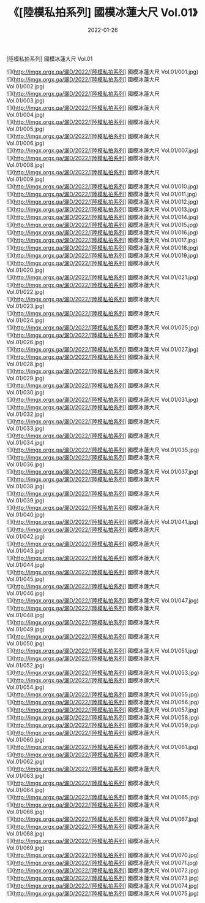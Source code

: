 ﻿---
layout: post
title:  《[陸模私拍系列] 國模冰蓮大尺 Vol.01》
date:   2022-01-26
img: http://imgx.orgx.ga/漏D/2022/[陸模私拍系列] 國模冰蓮大尺 Vol.01/000.jpg
categories: [美女, 清纯, 唯美]
---

[陸模私拍系列] 國模冰蓮大尺 Vol.01

  ![](http://imgx.orgx.ga/漏D/2022/[陸模私拍系列] 國模冰蓮大尺 Vol.01/001.jpg) <br> ![](http://imgx.orgx.ga/漏D/2022/[陸模私拍系列] 國模冰蓮大尺 Vol.01/002.jpg) <br> ![](http://imgx.orgx.ga/漏D/2022/[陸模私拍系列] 國模冰蓮大尺 Vol.01/003.jpg) <br> ![](http://imgx.orgx.ga/漏D/2022/[陸模私拍系列] 國模冰蓮大尺 Vol.01/004.jpg) <br> ![](http://imgx.orgx.ga/漏D/2022/[陸模私拍系列] 國模冰蓮大尺 Vol.01/005.jpg) <br> ![](http://imgx.orgx.ga/漏D/2022/[陸模私拍系列] 國模冰蓮大尺 Vol.01/006.jpg) <br> ![](http://imgx.orgx.ga/漏D/2022/[陸模私拍系列] 國模冰蓮大尺 Vol.01/007.jpg) <br> ![](http://imgx.orgx.ga/漏D/2022/[陸模私拍系列] 國模冰蓮大尺 Vol.01/008.jpg) <br> ![](http://imgx.orgx.ga/漏D/2022/[陸模私拍系列] 國模冰蓮大尺 Vol.01/009.jpg) <br> ![](http://imgx.orgx.ga/漏D/2022/[陸模私拍系列] 國模冰蓮大尺 Vol.01/010.jpg) <br> ![](http://imgx.orgx.ga/漏D/2022/[陸模私拍系列] 國模冰蓮大尺 Vol.01/011.jpg) <br> ![](http://imgx.orgx.ga/漏D/2022/[陸模私拍系列] 國模冰蓮大尺 Vol.01/012.jpg) <br> ![](http://imgx.orgx.ga/漏D/2022/[陸模私拍系列] 國模冰蓮大尺 Vol.01/013.jpg) <br> ![](http://imgx.orgx.ga/漏D/2022/[陸模私拍系列] 國模冰蓮大尺 Vol.01/014.jpg) <br> ![](http://imgx.orgx.ga/漏D/2022/[陸模私拍系列] 國模冰蓮大尺 Vol.01/015.jpg) <br> ![](http://imgx.orgx.ga/漏D/2022/[陸模私拍系列] 國模冰蓮大尺 Vol.01/016.jpg) <br> ![](http://imgx.orgx.ga/漏D/2022/[陸模私拍系列] 國模冰蓮大尺 Vol.01/017.jpg) <br> ![](http://imgx.orgx.ga/漏D/2022/[陸模私拍系列] 國模冰蓮大尺 Vol.01/018.jpg) <br> ![](http://imgx.orgx.ga/漏D/2022/[陸模私拍系列] 國模冰蓮大尺 Vol.01/019.jpg) <br> ![](http://imgx.orgx.ga/漏D/2022/[陸模私拍系列] 國模冰蓮大尺 Vol.01/020.jpg) <br> ![](http://imgx.orgx.ga/漏D/2022/[陸模私拍系列] 國模冰蓮大尺 Vol.01/021.jpg) <br> ![](http://imgx.orgx.ga/漏D/2022/[陸模私拍系列] 國模冰蓮大尺 Vol.01/022.jpg) <br> ![](http://imgx.orgx.ga/漏D/2022/[陸模私拍系列] 國模冰蓮大尺 Vol.01/023.jpg) <br> ![](http://imgx.orgx.ga/漏D/2022/[陸模私拍系列] 國模冰蓮大尺 Vol.01/024.jpg) <br> ![](http://imgx.orgx.ga/漏D/2022/[陸模私拍系列] 國模冰蓮大尺 Vol.01/025.jpg) <br> ![](http://imgx.orgx.ga/漏D/2022/[陸模私拍系列] 國模冰蓮大尺 Vol.01/026.jpg) <br> ![](http://imgx.orgx.ga/漏D/2022/[陸模私拍系列] 國模冰蓮大尺 Vol.01/027.jpg) <br> ![](http://imgx.orgx.ga/漏D/2022/[陸模私拍系列] 國模冰蓮大尺 Vol.01/028.jpg) <br> ![](http://imgx.orgx.ga/漏D/2022/[陸模私拍系列] 國模冰蓮大尺 Vol.01/029.jpg) <br> ![](http://imgx.orgx.ga/漏D/2022/[陸模私拍系列] 國模冰蓮大尺 Vol.01/030.jpg) <br> ![](http://imgx.orgx.ga/漏D/2022/[陸模私拍系列] 國模冰蓮大尺 Vol.01/031.jpg) <br> ![](http://imgx.orgx.ga/漏D/2022/[陸模私拍系列] 國模冰蓮大尺 Vol.01/032.jpg) <br> ![](http://imgx.orgx.ga/漏D/2022/[陸模私拍系列] 國模冰蓮大尺 Vol.01/033.jpg) <br> ![](http://imgx.orgx.ga/漏D/2022/[陸模私拍系列] 國模冰蓮大尺 Vol.01/034.jpg) <br> ![](http://imgx.orgx.ga/漏D/2022/[陸模私拍系列] 國模冰蓮大尺 Vol.01/035.jpg) <br> ![](http://imgx.orgx.ga/漏D/2022/[陸模私拍系列] 國模冰蓮大尺 Vol.01/036.jpg) <br> ![](http://imgx.orgx.ga/漏D/2022/[陸模私拍系列] 國模冰蓮大尺 Vol.01/037.jpg) <br> ![](http://imgx.orgx.ga/漏D/2022/[陸模私拍系列] 國模冰蓮大尺 Vol.01/038.jpg) <br> ![](http://imgx.orgx.ga/漏D/2022/[陸模私拍系列] 國模冰蓮大尺 Vol.01/039.jpg) <br> ![](http://imgx.orgx.ga/漏D/2022/[陸模私拍系列] 國模冰蓮大尺 Vol.01/040.jpg) <br> ![](http://imgx.orgx.ga/漏D/2022/[陸模私拍系列] 國模冰蓮大尺 Vol.01/041.jpg) <br> ![](http://imgx.orgx.ga/漏D/2022/[陸模私拍系列] 國模冰蓮大尺 Vol.01/042.jpg) <br> ![](http://imgx.orgx.ga/漏D/2022/[陸模私拍系列] 國模冰蓮大尺 Vol.01/043.jpg) <br> ![](http://imgx.orgx.ga/漏D/2022/[陸模私拍系列] 國模冰蓮大尺 Vol.01/044.jpg) <br> ![](http://imgx.orgx.ga/漏D/2022/[陸模私拍系列] 國模冰蓮大尺 Vol.01/045.jpg) <br> ![](http://imgx.orgx.ga/漏D/2022/[陸模私拍系列] 國模冰蓮大尺 Vol.01/046.jpg) <br> ![](http://imgx.orgx.ga/漏D/2022/[陸模私拍系列] 國模冰蓮大尺 Vol.01/047.jpg) <br> ![](http://imgx.orgx.ga/漏D/2022/[陸模私拍系列] 國模冰蓮大尺 Vol.01/048.jpg) <br> ![](http://imgx.orgx.ga/漏D/2022/[陸模私拍系列] 國模冰蓮大尺 Vol.01/049.jpg) <br> ![](http://imgx.orgx.ga/漏D/2022/[陸模私拍系列] 國模冰蓮大尺 Vol.01/050.jpg) <br> ![](http://imgx.orgx.ga/漏D/2022/[陸模私拍系列] 國模冰蓮大尺 Vol.01/051.jpg) <br> ![](http://imgx.orgx.ga/漏D/2022/[陸模私拍系列] 國模冰蓮大尺 Vol.01/052.jpg) <br> ![](http://imgx.orgx.ga/漏D/2022/[陸模私拍系列] 國模冰蓮大尺 Vol.01/053.jpg) <br> ![](http://imgx.orgx.ga/漏D/2022/[陸模私拍系列] 國模冰蓮大尺 Vol.01/054.jpg) <br> ![](http://imgx.orgx.ga/漏D/2022/[陸模私拍系列] 國模冰蓮大尺 Vol.01/055.jpg) <br> ![](http://imgx.orgx.ga/漏D/2022/[陸模私拍系列] 國模冰蓮大尺 Vol.01/056.jpg) <br> ![](http://imgx.orgx.ga/漏D/2022/[陸模私拍系列] 國模冰蓮大尺 Vol.01/057.jpg) <br> ![](http://imgx.orgx.ga/漏D/2022/[陸模私拍系列] 國模冰蓮大尺 Vol.01/058.jpg) <br> ![](http://imgx.orgx.ga/漏D/2022/[陸模私拍系列] 國模冰蓮大尺 Vol.01/059.jpg) <br> ![](http://imgx.orgx.ga/漏D/2022/[陸模私拍系列] 國模冰蓮大尺 Vol.01/060.jpg) <br> ![](http://imgx.orgx.ga/漏D/2022/[陸模私拍系列] 國模冰蓮大尺 Vol.01/061.jpg) <br> ![](http://imgx.orgx.ga/漏D/2022/[陸模私拍系列] 國模冰蓮大尺 Vol.01/062.jpg) <br> ![](http://imgx.orgx.ga/漏D/2022/[陸模私拍系列] 國模冰蓮大尺 Vol.01/063.jpg) <br> ![](http://imgx.orgx.ga/漏D/2022/[陸模私拍系列] 國模冰蓮大尺 Vol.01/064.jpg) <br> ![](http://imgx.orgx.ga/漏D/2022/[陸模私拍系列] 國模冰蓮大尺 Vol.01/065.jpg) <br> ![](http://imgx.orgx.ga/漏D/2022/[陸模私拍系列] 國模冰蓮大尺 Vol.01/066.jpg) <br> ![](http://imgx.orgx.ga/漏D/2022/[陸模私拍系列] 國模冰蓮大尺 Vol.01/067.jpg) <br> ![](http://imgx.orgx.ga/漏D/2022/[陸模私拍系列] 國模冰蓮大尺 Vol.01/068.jpg) <br> ![](http://imgx.orgx.ga/漏D/2022/[陸模私拍系列] 國模冰蓮大尺 Vol.01/069.jpg) <br> ![](http://imgx.orgx.ga/漏D/2022/[陸模私拍系列] 國模冰蓮大尺 Vol.01/070.jpg) <br> ![](http://imgx.orgx.ga/漏D/2022/[陸模私拍系列] 國模冰蓮大尺 Vol.01/071.jpg) <br> ![](http://imgx.orgx.ga/漏D/2022/[陸模私拍系列] 國模冰蓮大尺 Vol.01/072.jpg) <br> ![](http://imgx.orgx.ga/漏D/2022/[陸模私拍系列] 國模冰蓮大尺 Vol.01/073.jpg) <br> ![](http://imgx.orgx.ga/漏D/2022/[陸模私拍系列] 國模冰蓮大尺 Vol.01/074.jpg) <br> ![](http://imgx.orgx.ga/漏D/2022/[陸模私拍系列] 國模冰蓮大尺 Vol.01/075.jpg) <br>